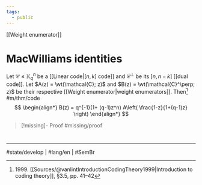 ```yaml
---
tags:
  - public
---
```

[[Weight enumerator]]
# MacWilliams identities

Let $\mathcal{C} \leq \mathbb{K}_{q}^n$ be a [[Linear code|$[n,k]$ code]] and $\mathcal{C}^\perp$ be its $[n, n-k]$ [[dual code]].
Let $A(z) = \wt(\mathcal{C}; z)$ and $B(z) = \wt(\mathcal{C}^\perp; z)$ be their respective [[Weight enumerator|weight enumerators]]. Then[^1999] #m/thm/code 
$$
\begin{align*}
B(z) = q^{-1}(1+ (q-1)z^n) A\left( \frac{1-z}{1+(q-1)z} \right)
\end{align*}
$$

  [^1999]: 1999\. [[Sources/@vanlintIntroductionCodingTheory1999|Introduction to coding theory]], §3.5, pp. 41–42

> [!missing]- Proof
> #missing/proof

#
---
#state/develop | #lang/en | #SemBr
